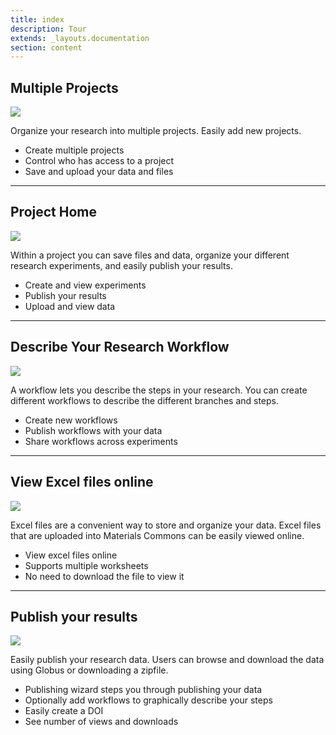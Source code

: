 ```yaml
---
title: index
description: Tour
extends: _layouts.documentation
section: content
---
```


## Multiple Projects
<a href="/assets/img/tour/projects-list.png"><img src="/assets/img/tour/projects-list.png"></a>

Organize your research into multiple projects. Easily add new projects.
<ul class="list-disc ml-8">
  <li>Create multiple projects</li>
  <li>Control who has access to a project</li>
  <li>Save and upload your data and files</li>
</ul>

-------------------

## Project Home
<a href="/assets/img/tour/project-home.png"><img src="/assets/img/tour/project-home.png"></a>

Within a project you can save files and data, organize your different research experiments, and
easily publish your results.

<ul class="list-disc ml-8">
  <li>Create and view experiments</li>
  <li>Publish your results</li>
  <li>Upload and view data</li>
</ul>

-------------------

## Describe Your Research Workflow
<a href="/assets/img/tour/workflow.png"><img src="/assets/img/tour/workflow.png"></a>

A workflow lets you describe the steps in your research. You can create different workflows
to describe the different branches and steps.

<ul class="list-disc ml-8">
    <li>Create new workflows</li>
    <li>Publish workflows with your data</li>
    <li>Share workflows across experiments</li>
</ul>

------------------------------

## View Excel files online
<a href="/assets/img/tour/show-excel.png"><img src="/assets/img/tour/show-excel.png"></a>

Excel files are a convenient way to store and organize your data. Excel files that
are uploaded into Materials Commons can be easily viewed online.

<ul class="list-disc ml-8">
    <li>View excel files online</li>
    <li>Supports multiple worksheets</li>
    <li>No need to download the file to view it</li>
</ul>


------------------------------

## Publish your results
<a href="/assets/img/tour/published-dataset.png"><img src="/assets/img/tour/published-dataset.png"></a>

Easily publish your research data. Users can browse and download the data using Globus or downloading a
zipfile.

<ul class="list-disc ml-8">
    <li>Publishing wizard steps you through publishing your data</li>
    <li>Optionally add workflows to graphically describe your steps</li>
    <li>Easily create a DOI</li>
    <li>See number of views and downloads</li>
</ul>

